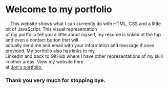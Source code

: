 <h1>Welcome to my portfolio</h1>

<p>
  &nbsp;&nbsp;&nbsp;&nbsp;This website shows what I can currently do with HTML, CSS and a little bit of JavaScript. This visual representation  
  <br>
  of my portfolio tell you a little about myself, my resume is linked at the top and even a contact button that will   
  <br>
  actually send me and email with your information and message if ones provided. My portfolio also has links to my  
  <br>
  LinkedIn and back to GitHub where I have other representations of my skill in other areas. View my website here
  <br>
  at <a href="https://jonathan-treloggen.github.io" target="_blank">Jon's portfolio.</a>
</p>

<h3>Thank you very much for stopping bye.</h3>
